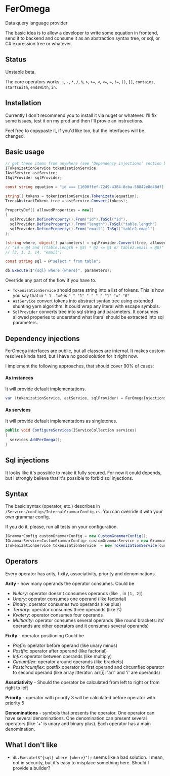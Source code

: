 # FerOmega
Data query language provider

The basic idea is to allow a developer to write some equation in frontend, send it to backend and consume it as an abstraction syntax tree, or sql, or C# expression tree or whatever.

## Status

Unstable beta.

The core operators works: `+`, `-`, `*`, `/`, `%`, `>`, `>=`, `<`, `<=`, `=`, `!=`, `()`, `[]`, `contains`, `startsWith`, `endsWith`, `in`.

## Installation

Currently I don't recommend you to install it via nuget or whatever.
I'll fix some issues, test it on my prod and then I'll provie an instructions.

Feel free to copypaste it, if you'd like too, but the interfaces will be changed.

## Basic usage
```csharp
// get these items from anywhere (see 'Dependency injections' section below)
ITokenizationService tokenizationService;
IAstService astService;
ISqlProvider sqlProvider;

const string equation = "id === [1690ffef-7249-4384-8cba-58842e8d48df] and ((length + 1) * 2 <= 14 or email = [email])"; // [] means escaping

string[] tokens = tokenizationService.Tokenizate(equation);
Tree<AbstractToken> tree = astService.Convert(tokens);

PropertyDef[] allowedProperties = new[] 
{
  sqlProvider.DefineProperty().From("id").ToSql("id"),
  sqlProvider.DefineProperty().From("length").ToSql("table.length")
  sqlProvider.DefineProperty().From("email").ToSql("table2.email")
};

(string where, object[] parameters) = sqlProvider.Convert(tree, allowedProperties);
// "id = @4 and ((table.length + @3) * @2 <= @1 or table2.email = @0)"
// [3, 1, 2, 14, "email"]

const string sql = @"select * from table";

db.Execute($"{sql} where {where}", parameters);
```

Override any part of the flow if you have to.

- `TokenizationService` should parse string into a list of tokens. This is how you say that in `"-1--1=0` is `"-" "1" "-" "-" "1" "=" "0"`
- `AstService` convert tokens into abstract syntax tree using extended shunting yarn algorithm. It could wrap any literal with escape symbols.
- `SqlProvider` converts tree into sql string and parameters. It consumes allowed properies to understand what literal should be extracted into sql parameters.

## Dependency injections

FerOmega interfaces are public, but all classes are internal. It makes custom resolves kinda hard, but I have no good solution for it right now.

I implement the following approaches, that should cover 90% of cases:

#### As instances

It will provide default implementations.

```csharp
var (tokenizationService, astService, sqlProvider) = FerOmegaInjections.ResolveDefault();
```

#### As services

It will provide default implementations as singletones.

```csharp
public void ConfigureServices(IServiceCollection services)
{
  services.AddFerOmega();
}
```

## Sql injections

It looks like it's possible to make it fully secured. For now it could depends, but I strongly believe that it's possible to forbid sql injections.

## Syntax
The basic syntax (operator, etc.) describes in `/Services/configs/InternalGrammarConfig.cs`. You can override it with your own grammar config.

If you do it, please, run all tests on your configuration.

```csharp
IGrammarConfig customGrammarConfig = new CustomGrammarConfig();
IGrammarService<CustomGrammarConfig> customGrammarService = new GrammarService<CustomGrammarConfig>();
ITokenizationService tokenizationService  = new TokenizationService(customGrammarService);
```

## Operators
Every operator has arity, fixity, associativity, priority and denominations.

**Arity** - how many operands the operator consumes.
Could be 
  * *Nulary*: operator doesn't consumes operands (like `,` in `[1, 2]`)
  * *Unary*: operator consumes one operand (like factorial)
  * *Binary*: operator consumes two operands (like plus)
  * *Ternary*: operator consumes three operands (like ?:)
  * *Kvatery*: operator consumes four operands
  * *Multiarity*: operator consumes several operands (like round brackets: its' operands are other operators and it consumes several operands)

**Fixity** - operator positioning
Could be
  * *Prefix*: operator before operand (like unary minus)
  * *Postfix*: operator after operand (like factorial)
  * *Infix*: operator between operands (like multiply)
  * *Circumflex*: operator around operands (like brackets)
  * *Postcircumflex*: postfix operator to first operand and circumflex operator to second operand (like array itterator: arr[i]: 'arr' and 'i' are operands)

**Assotiativity** - Should the operator be calculated from left to right or from right to left

**Priority** - operator with priority 3 will be calculated before operator with priority 5

**Denominations** - symbols that presents the operator. One operator can have several denominations. One denomination can present several operators (like '+' is unary and binary plus). Each operator has a main denomination.

## What I don't like

- `db.Execute($"{sql} where {where}");` seems like a bad solution. I mean, not in security, but it's easy to misplace something here. Should I provide a builder?
